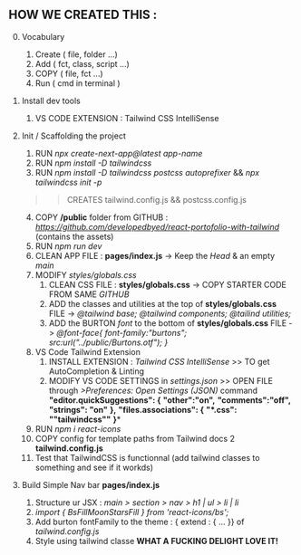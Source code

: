 ## HOW WE CREATED THIS :
0. Vocabulary
    1. Create ( file, folder ...)
    2. Add ( fct, class, script ...)
    3. COPY ( file, fct ...)
    3. Run ( cmd in terminal )

1. Install dev tools
    1. VS CODE EXTENSION : Tailwind CSS IntelliSense

2. Init / Scaffolding the project
    1. RUN *npx create-next-app@latest app-name*
    2. RUN *npm install -D tailwindcss*
    3. RUN  *npm install -D tailwindcss postcss autoprefixer* && *npx tailwindcss init -p*
    >> CREATES tailwind.config.js && postcss.config.js
    4. COPY **/public** folder from GITHUB : *https://github.com/developedbyed/react-portofolio-with-tailwind* (contains the assets)
    5. RUN *npm run dev*
    6. CLEAN APP FILE : **pages/index.js** -> Keep the *Head* & an empty *main*
    7. MODIFY *styles/globals.css*
        1. CLEAN CSS FILE : **styles/globals.css** -> COPY STARTER CODE FROM SAME *GITHUB*
        2. ADD the classes and utilities at the top of **styles/globals.css** FILE ->
        *@tailwind base; @tailwind components; @tailind utilities;*
        3. ADD the BURTON *font* to the bottom of **styles/globals.css** FILE ->
        *@font-face{*
            *font-family:"burtons";*
            *src:url("../public/Burtons.otf");*
        *}*
    8. VS Code Tailwind Extension
        1. INSTALL EXTENSION : *Tailwind CSS IntelliSense* >> TO get AutoCompletion & Linting
        2. MODIFY VS CODE SETTINGS in *settings.json* >> OPEN FILE through *>Preferences: Open Settings (JSON)* command
        **"editor.quickSuggestions": {**
            **"other":"on",**
            **"comments":"off",**
            **"strings": "on"**
        **},**
        **"files.associations": {**
            **"*.css": "\"tailwindcss\""**
        **}***
    9. RUN *npm i react-icons*
    10. COPY config for template paths from Tailwind docs 2 **tailwind.config.js**
    11. Test that TailwindCSS is functionnal (add tailwind classes to something and see if it workds)

3. Build Simple Nav bar **pages/index.js**
    1. Structure ur JSX : *main > section > nav > h1 | ul > li | li*
    2. *import { BsFillMoonStarsFill } from 'react-icons/bs';*
    3. Add burton fontFamily to the theme : { extend : { ... }} of *tailwind.config.js*
    4. Style using tailwind classe **WHAT A FUCKING DELIGHT LOVE IT!**

